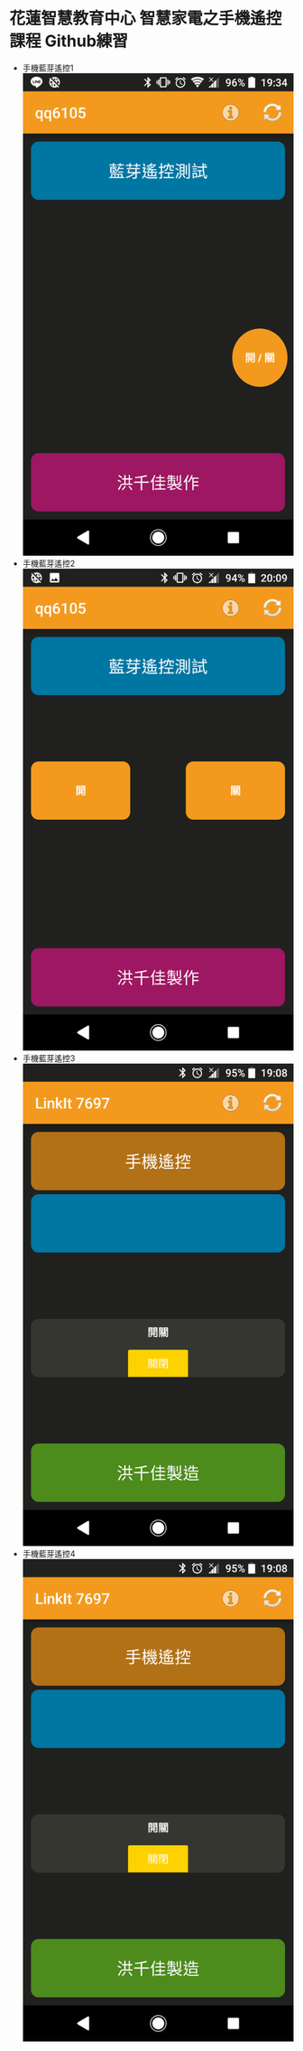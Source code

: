 # 花蓮智慧教育中心 智慧家電之手機遙控課程 Github練習
* 手機藍芽遙控1
![alt 文字](Screenshot_20190624-193409.png "手機畫面截圖")
* 手機藍芽遙控2
![alt 文字](test2.png "手機畫面截圖")
* 手機藍芽遙控3
![alt 文字](Screenshot_20190626-190837.png "手機畫面截圖")
* 手機藍芽遙控4
![alt 文字](Screenshot_20190626-190837.png "手機畫面截圖")
